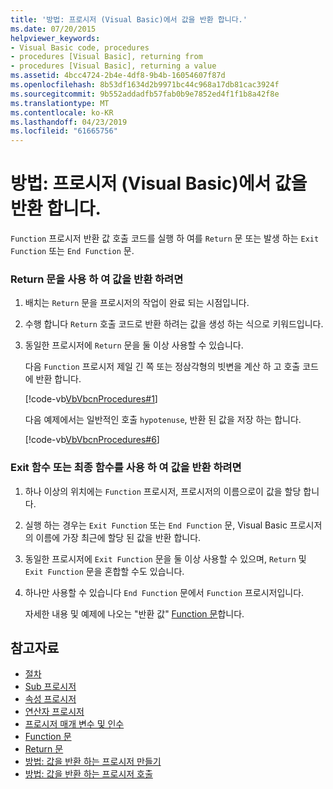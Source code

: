 ```yaml
---
title: '방법: 프로시저 (Visual Basic)에서 값을 반환 합니다.'
ms.date: 07/20/2015
helpviewer_keywords:
- Visual Basic code, procedures
- procedures [Visual Basic], returning from
- procedures [Visual Basic], returning a value
ms.assetid: 4bcc4724-2b4e-4df8-9b4b-16054607f87d
ms.openlocfilehash: 8b53df1634d2b9971bc44c968a17db81cac3924f
ms.sourcegitcommit: 9b552addadfb57fab0b9e7852ed4f1f1b8a42f8e
ms.translationtype: MT
ms.contentlocale: ko-KR
ms.lasthandoff: 04/23/2019
ms.locfileid: "61665756"
---
```

# <a name="how-to-return-a-value-from-a-procedure-visual-basic"></a>방법: 프로시저 (Visual Basic)에서 값을 반환 합니다.
`Function` 프로시저 반환 값 호출 코드를 실행 하 여를 `Return` 문 또는 발생 하는 `Exit Function` 또는 `End Function` 문.  
  
### <a name="to-return-a-value-using-the-return-statement"></a>Return 문을 사용 하 여 값을 반환 하려면  
  
1. 배치는 `Return` 문을 프로시저의 작업이 완료 되는 시점입니다.  
  
2. 수행 합니다 `Return` 호출 코드로 반환 하려는 값을 생성 하는 식으로 키워드입니다.  
  
3. 동일한 프로시저에 `Return` 문을 둘 이상 사용할 수 있습니다.  
  
     다음 `Function` 프로시저 제일 긴 쪽 또는 정삼각형의 빗변을 계산 하 고 호출 코드에 반환 합니다.  
  
     [!code-vb[VbVbcnProcedures#1](~/samples/snippets/visualbasic/VS_Snippets_VBCSharp/VbVbcnProcedures/VB/Class1.vb#1)]  
  
     다음 예제에서는 일반적인 호출 `hypotenuse`, 반환 된 값을 저장 하는 합니다.  
  
     [!code-vb[VbVbcnProcedures#6](~/samples/snippets/visualbasic/VS_Snippets_VBCSharp/VbVbcnProcedures/VB/Class1.vb#6)]  
  
### <a name="to-return-a-value-using-exit-function-or-end-function"></a>Exit 함수 또는 최종 함수를 사용 하 여 값을 반환 하려면  
  
1. 하나 이상의 위치에는 `Function` 프로시저, 프로시저의 이름으로이 값을 할당 합니다.  
  
2. 실행 하는 경우는 `Exit Function` 또는 `End Function` 문, Visual Basic 프로시저의 이름에 가장 최근에 할당 된 값을 반환 합니다.  
  
3. 동일한 프로시저에 `Exit Function` 문을 둘 이상 사용할 수 있으며, `Return` 및 `Exit Function` 문을 혼합할 수도 있습니다.  
  
4. 하나만 사용할 수 있습니다 `End Function` 문에서 `Function` 프로시저입니다.  
  
     자세한 내용 및 예제에 나오는 "반환 값" [Function 문](../../../../visual-basic/language-reference/statements/function-statement.md)합니다.  
  
## <a name="see-also"></a>참고자료

- [절차](./index.md)
- [Sub 프로시저](./sub-procedures.md)
- [속성 프로시저](./property-procedures.md)
- [연산자 프로시저](./operator-procedures.md)
- [프로시저 매개 변수 및 인수](./procedure-parameters-and-arguments.md)
- [Function 문](../../../../visual-basic/language-reference/statements/function-statement.md)
- [Return 문](../../../../visual-basic/language-reference/statements/return-statement.md)
- [방법: 값을 반환 하는 프로시저 만들기](./how-to-create-a-procedure-that-returns-a-value.md)
- [방법: 값을 반환 하는 프로시저 호출](./how-to-call-a-procedure-that-returns-a-value.md)
